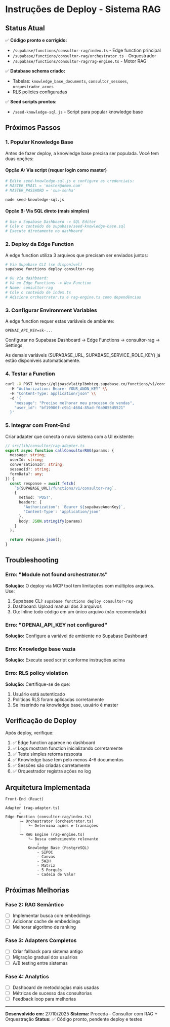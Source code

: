# Instruções de Deploy - Sistema RAG

## Status Atual

✅ **Código pronto e corrigido:**
- `/supabase/functions/consultor-rag/index.ts` - Edge function principal
- `/supabase/functions/consultor-rag/orchestrator.ts` - Orquestrador
- `/supabase/functions/consultor-rag/rag-engine.ts` - Motor RAG

✅ **Database schema criado:**
- Tabelas: `knowledge_base_documents`, `consultor_sessoes`, `orquestrador_acoes`
- RLS policies configuradas

✅ **Seed scripts prontos:**
- `/seed-knowledge-sql.js` - Script para popular knowledge base

## Próximos Passos

### 1. Popular Knowledge Base

Antes de fazer deploy, a knowledge base precisa ser populada. Você tem duas opções:

#### Opção A: Via script (requer login como master)

```bash
# Edite seed-knowledge-sql.js e configure as credenciais:
# MASTER_EMAIL = 'master@demo.com'
# MASTER_PASSWORD = 'sua-senha'

node seed-knowledge-sql.js
```

#### Opção B: Via SQL direto (mais simples)

```bash
# Use o Supabase Dashboard -> SQL Editor
# Cole o conteúdo de supabase/seed-knowledge-base.sql
# Execute diretamente no dashboard
```

### 2. Deploy da Edge Function

A edge function utiliza 3 arquivos que precisam ser enviados juntos:

```bash
# Via Supabase CLI (se disponível)
supabase functions deploy consultor-rag

# Ou via dashboard:
# Vá em Edge Functions -> New Function
# Nome: consultor-rag
# Cole o conteúdo de index.ts
# Adicione orchestrator.ts e rag-engine.ts como dependências
```

### 3. Configurar Environment Variables

A edge function requer estas variáveis de ambiente:

```
OPENAI_API_KEY=sk-...
```

Configurar no Supabase Dashboard -> Edge Functions -> consultor-rag -> Settings

As demais variáveis (SUPABASE_URL, SUPABASE_SERVICE_ROLE_KEY) já estão disponíveis automaticamente.

### 4. Testar a Function

```bash
curl -X POST https://gljoasdvlaitplbmbtzg.supabase.co/functions/v1/consultor-rag \\
  -H "Authorization: Bearer YOUR_ANON_KEY" \\
  -H "Content-Type: application/json" \\
  -d '{
    "message": "Preciso melhorar meu processo de vendas",
    "user_id": "bf19980f-c9b1-4684-85ad-f0a9055d5521"
  }'
```

### 5. Integrar com Front-End

Criar adapter que conecta o novo sistema com a UI existente:

```typescript
// src/lib/consultor/rag-adapter.ts
export async function callConsultorRAG(params: {
  message: string;
  userId: string;
  conversationId?: string;
  sessaoId?: string;
  formData?: any;
}) {
  const response = await fetch(
    `${SUPABASE_URL}/functions/v1/consultor-rag`,
    {
      method: 'POST',
      headers: {
        'Authorization': `Bearer ${supabaseAnonKey}`,
        'Content-Type': 'application/json'
      },
      body: JSON.stringify(params)
    }
  );

  return response.json();
}
```

## Troubleshooting

### Erro: "Module not found orchestrator.ts"

**Solução:** O deploy via MCP tool tem limitações com múltiplos arquivos. Use:
1. Supabase CLI: `supabase functions deploy consultor-rag`
2. Dashboard: Upload manual dos 3 arquivos
3. Ou: Inline todo código em um único arquivo (não recomendado)

### Erro: "OPENAI_API_KEY not configured"

**Solução:** Configure a variável de ambiente no Supabase Dashboard

### Erro: Knowledge base vazia

**Solução:** Execute seed script conforme instruções acima

### Erro: RLS policy violation

**Solução:** Certifique-se de que:
1. Usuário está autenticado
2. Políticas RLS foram aplicadas corretamente
3. Se inserindo na knowledge base, usuário é master

## Verificação de Deploy

Após deploy, verifique:

1. ✅ Edge function aparece no dashboard
2. ✅ Logs mostram function inicializando corretamente
3. ✅ Teste simples retorna resposta
4. ✅ Knowledge base tem pelo menos 4-6 documentos
5. ✅ Sessões são criadas corretamente
6. ✅ Orquestrador registra ações no log

## Arquitetura Implementada

```
Front-End (React)
      ↓
Adapter (rag-adapter.ts)
      ↓
Edge Function (consultor-rag/index.ts)
      ├→ Orchestrator (orchestrator.ts)
      │   └→ Determina ações e transições
      │
      └→ RAG Engine (rag-engine.ts)
          └→ Busca conhecimento relevante
              ↓
          Knowledge Base (PostgreSQL)
              - SIPOC
              - Canvas
              - 5W2H
              - Matriz
              - 5 Porquês
              - Cadeia de Valor
```

## Próximas Melhorias

### Fase 2: RAG Semântico
- [ ] Implementar busca com embeddings
- [ ] Adicionar cache de embeddings
- [ ] Melhorar algoritmo de ranking

### Fase 3: Adapters Completos
- [ ] Criar fallback para sistema antigo
- [ ] Migração gradual dos usuários
- [ ] A/B testing entre sistemas

### Fase 4: Analytics
- [ ] Dashboard de metodologias mais usadas
- [ ] Métricas de sucesso das consultorias
- [ ] Feedback loop para melhorias

---

**Desenvolvido em:** 27/10/2025
**Sistema:** Proceda - Consultor com RAG + Orquestração
**Status:** ✅ Código pronto, pendente deploy e testes

